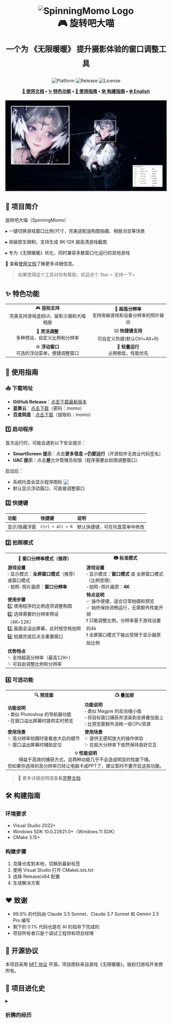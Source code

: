 <div align="center">
  <h1>
    <img src="./docs/public/logo.png" width="200" alt="SpinningMomo Logo">
    <br/>
    🎮 旋转吧大喵
    <br/><br/>
    <sup>一个为 《无限暖暖》 提升摄影体验的窗口调整工具</sup>
    <br/>

  </h1>

  <p>
    <img alt="Platform" src="https://img.shields.io/badge/platform-Windows-blue?style=flat-square" />
    <img alt="Release" src="https://img.shields.io/github/v/release/ChanIok/SpinningMomo?style=flat-square&color=brightgreen" />
    <img alt="License" src="https://img.shields.io/badge/license-MIT-orange?style=flat-square" />
  </p>

  <p>
    <b>
      <a href="https://chaniok.github.io/SpinningMomo">📖 使用文档</a> •
      <a href="#-特色功能">✨ 特色功能</a> •
      <a href="#-使用指南">🚀 使用指南</a> •
      <a href="#️-构建指南">🛠️ 构建指南</a> •
      <a href="https://chaniok.github.io/SpinningMomo/en/">🌐 English</a>
    </b>
  </p>

  <img src="./docs/public/README.webp" alt="Screenshot" >
</div>

## 🎯 项目简介

旋转吧大喵（SpinningMomo）

▸ 一键切换游戏窗口比例/尺寸，完美适配竖构图拍摄、相册浏览等场景

▸ 突破原生限制，支持生成 8K-12K 超高清游戏截图

▸ 专为《无限暖暖》优化，同时兼容多数窗口化运行的其他游戏

📖 查看[使用文档](https://chaniok.github.io/SpinningMomo)了解更多详细信息。

> 如果觉得这个工具对你有帮助，欢迎点个 Star ⭐ 支持一下~

## ✨ 特色功能

<div align="center">
  <table>
    <tr>
      <td align="center">🎮 <b>竖拍支持</b><br/>完美支持游戏竖拍UI，留影沙漏和大喵相册</td>
      <td align="center">📸 <b>超高分辨率</b><br/>支持突破游戏和设备分辨率的照片输出</td>
    </tr>
    <tr>
      <td align="center">📐 <b>灵活调整</b><br/>多种预设，自定义比例和分辨率</td>
      <td align="center">⌨️ <b>快捷键支持</b><br/>可自定义热键(默认Ctrl+Alt+R)</td>
    </tr>
    <tr>
      <td align="center">⚙️ <b>浮动窗口</b><br/>可选的浮动菜单，便捷调整窗口</td>
      <td align="center">🚀 <b>轻量运行</b><br/>占用极低，性能优先</td>
    </tr>
  </table>
</div>

## 📖 使用指南

### 📥 下载地址

- **GitHub Release**：[点击下载最新版本](https://github.com/ChanIok/SpinningMomo/releases/latest)
- **蓝奏云**：[点击下载](https://wwf.lanzoul.com/b0sxagp0d)（密码：momo）
- **百度网盘**：[点击下载](https://pan.baidu.com/s/1UL9EJa2ogSZ4DcnGa2XcRQ?pwd=momo)（提取码：momo）

### 1️⃣ 启动程序

首次运行时，可能会遇到以下安全提示：
- **SmartScreen 提示**：点击**更多信息**→**仍要运行**（开源软件无商业代码签名）
- **UAC 提示**：点击**是**允许管理员权限（程序需要此权限调整窗口）

启动后：
- 系统托盘会显示程序图标 <img src="docs/public/logo.png" style="display: inline; height: 1em; vertical-align: text-bottom;" />
- 默认显示浮动窗口，可直接调整窗口

### 2️⃣ 快捷键

| 功能 | 快捷键 | 说明 |
|:--|:--|:--|
| 显示/隐藏浮窗 | `Ctrl + Alt + R` | 默认快捷键，可在托盘菜单中修改 |

### 3️⃣ 拍照模式

<div align="center">
  <table>
    <tr>
      <th align="center">🌟 窗口分辨率模式（推荐）</th>
      <th align="center">📷 标准模式</th>
    </tr>
    <tr>
      <td>
        <b>游戏设置</b><br/>
        ▫️ 显示模式：<b>全屏窗口模式</b>（推荐）或窗口模式<br/>
        ▫️ 拍照-照片画质：<b>窗口分辨率</b>
      </td>
      <td>
        <b>游戏设置</b><br/>
        ▫️ 显示模式：<b>窗口模式</b> 或 全屏窗口模式（比例受限）<br/>
        ▫️ 拍照-照片画质：<b>4K</b>
      </td> 
    </tr>
    <tr>
      <td>
        <b>使用步骤</b><br/>
        1️⃣ 使用程序的比例选项调整构图<br/>
        2️⃣ 选择需要的分辨率预设（4K~12K）<br/>
        3️⃣ 画面会溢出屏幕，此时按空格拍照<br/>
        4️⃣ 拍摄完成后点击重置窗口
      </td>
      <td>
        <b>特点说明</b><br/>
        ✅ 操作便捷，适合日常拍摄和预览<br/>
        ✅ 始终保持流畅运行，无需额外性能开销<br/>
        ❗ 只能调整比例，分辨率基于游戏设置的4k<br/>
        ❗ 全屏窗口模式下输出受限于显示器原始比例
      </td>
    </tr>
    <tr>
      <td>
        <b>优势特点</b><br/>
        ✨ 支持超高分辨率（最高12K+）<br/>
        ✨ 可自由调整比例和分辨率
      </td>
      <td>
      </td>
    </tr>
  </table>
</div>

### 4️⃣ 可选功能

<div align="center">
  <table>
    <tr>
      <th align="center"> 🔍 预览窗</th>
      <th align="center"> 📺 叠加层</th>
    </tr>
    <tr>
      <td>
        <b>功能说明</b><br/>
        ▫️ 类似 Photoshop 的导航器功能<br/>
        ▫️ 在窗口溢出屏幕时提供实时预览
      </td>
      <td>
        <b>功能说明</b><br/>
        ▫️ 类似 Magpie 的反向缩小版<br/>
        ▫️ 将目标窗口捕获并渲染到全屏叠加层上<br/>
        ▫️ 比预览窗额外消耗一些CPU资源
      </td>
    </tr>
    <tr>
      <td>
        <b>使用场景</b><br/>
        ✨ 高分辨率拍摄时查看放大后的细节<br/>
        ✨ 窗口溢出屏幕时辅助定位
      </td>
      <td>
        <b>使用场景</b><br/>
        ✨ 提供无感知放大的操作体验<br/>
        ✨ 在超大分辨率下依然保持良好交互
      </td>
    </tr>
    <tr>
      <td colspan="2" align="center">
        <b>💡 性能说明</b><br/>
        得益于高效的捕获方式，这两种功能几乎不会造成明显的性能下降。<br/>
        但如果你选择的高分辨率已经让电脑卡成PPT了，建议暂时不要开启这些功能。
      </td>
    </tr>
  </table>
</div>

> 📖 更多详细说明请查看[完整文档](https://chaniok.github.io/SpinningMomo/)

## 🛠️ 构建指南

### 环境要求

- Visual Studio 2022+
- Windows SDK 10.0.22621.0+（Windows 11 SDK）
- CMake 3.15+

### 构建步骤

1. 克隆仓库到本地，切换到最新标签
2. 使用 Visual Studio 打开 CMakeLists.txt
3. 选择 Release/x64 配置
4. 生成解决方案

## ❤️ 致谢

- 99.9% 的代码由 Claude 3.5 Sonnet、Claude 3.7 Sonnet 和 Gemini 2.5 Pro 编写
- 剩下的 0.1% 代码也是在 AI 的指导下完成的
- 项目所有者只是个调试工程师和项目经理

## 📄 开源协议

本项目采用 [MIT 协议](LICENSE) 开源。项目图标来自游戏《无限暖暖》，版权归游戏开发商所有。

## 📅 项目进化史 
<details>
<summary><h3>折腾的经历</h3></summary>

> _以下是 Claude AI 生成的历史_

### v0.1.0 - 投屏大法好？

尝试用 Windows Graphics Capture API 实现实时画面捕获和旋转。  
效果很酷！但实际用起来... 嗯... UI 还是横着的啊喂！  
[查看代码](https://github.com/ChanIok/SpinningMomo/tree/v0.1.0)

### v0.2.0 - 灵光一闪

"既然 UI 不转，那我转屏幕总行了吧！"  
结果：确实可以，但是... 你愿意继续歪着脖子玩游戏吗？  
[查看代码](https://github.com/ChanIok/SpinningMomo/tree/v0.2.0)

### v0.3.0 - 顿悟时刻

终于开窍了 —— 旋转窗口才是正道！  
完美解决 UI 翻转问题，画质也不受影响，这才是真正的优雅方案！  
[查看代码](https://github.com/ChanIok/SpinningMomo/tree/v0.3.0)

### v0.4.0 - 意外之喜

某天摸鱼时的意外发现：  
全屏窗口模式 + 拍照画质选择窗口分辨率 = 8K 照片？！  
这个 bug 我喜欢，这个 bug 我留着！  
[查看代码](https://github.com/ChanIok/SpinningMomo/tree/v0.4.0)

### v0.5.0 - 原生の浮窗

"用原生 Win32 API 写 UI？疯了吧！"  
是的，我们就是用最朴素的 Windows API 手写了每一个像素...  
没有现代框架，没有拖拽设计器，纯手工打造的浮窗界面！  
[查看代码](https://github.com/ChanIok/SpinningMomo/tree/v0.5.0)

### v0.6.0 - 窗外有喵

"8K 截图是很爽，但是... 窗口跑到屏幕外面去了诶！"  
于是我们又双叒叕用 DirectX 11 手搓了一个预览窗口...  
拖拽、缩放、实时预览，完美复刻了 PS 的导航器！  
[查看代码](https://github.com/ChanIok/SpinningMomo/tree/v0.6.0)

### v0.7.0 - 真·大喵视野

"猫咪视野可是 200°，我们的大喵凭什么只能看到一小部分？"  
是叠加层魔法！让大喵毫不费力地跨越了显示器的边界线...  
虽然CPU占用率曲线画出了猫抓板图案，但这就是突破次元壁的代价！  
[查看代码](https://github.com/ChanIok/SpinningMomo/tree/v0.7.0)

</details>
